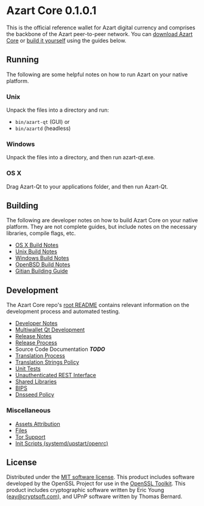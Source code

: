 Azart Core 0.1.0.1
=====================

This is the official reference wallet for Azart digital currency and comprises the backbone of the Azart peer-to-peer network. You can [download Azart Core](https://azartpay.com/downloads/) or [build it yourself](#building) using the guides below.

Running
---------------------
The following are some helpful notes on how to run Azart on your native platform.

### Unix

Unpack the files into a directory and run:

- `bin/azart-qt` (GUI) or
- `bin/azartd` (headless)

### Windows

Unpack the files into a directory, and then run azart-qt.exe.

### OS X

Drag Azart-Qt to your applications folder, and then run Azart-Qt.

Building
---------------------
The following are developer notes on how to build Azart Core on your native platform. They are not complete guides, but include notes on the necessary libraries, compile flags, etc.

- [OS X Build Notes](build-osx.md)
- [Unix Build Notes](build-unix.md)
- [Windows Build Notes](build-windows.md)
- [OpenBSD Build Notes](build-openbsd.md)
- [Gitian Building Guide](gitian-building.md)

Development
---------------------
The Azart Core repo's [root README](/README.md) contains relevant information on the development process and automated testing.

- [Developer Notes](developer-notes.md)
- [Multiwallet Qt Development](multiwallet-qt.md)
- [Release Notes](release-notes.md)
- [Release Process](release-process.md)
- Source Code Documentation ***TODO***
- [Translation Process](translation_process.md)
- [Translation Strings Policy](translation_strings_policy.md)
- [Unit Tests](unit-tests.md)
- [Unauthenticated REST Interface](REST-interface.md)
- [Shared Libraries](shared-libraries.md)
- [BIPS](bips.md)
- [Dnsseed Policy](dnsseed-policy.md)

### Miscellaneous
- [Assets Attribution](assets-attribution.md)
- [Files](files.md)
- [Tor Support](tor.md)
- [Init Scripts (systemd/upstart/openrc)](init.md)

License
---------------------
Distributed under the [MIT software license](http://www.opensource.org/licenses/mit-license.php).
This product includes software developed by the OpenSSL Project for use in the [OpenSSL Toolkit](https://www.openssl.org/). This product includes
cryptographic software written by Eric Young ([eay@cryptsoft.com](mailto:eay@cryptsoft.com)), and UPnP software written by Thomas Bernard.
